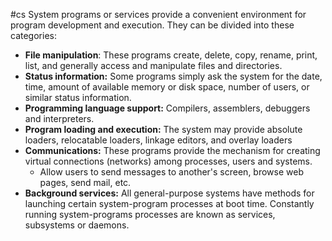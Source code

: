 #cs
System programs or services provide a convenient environment for program development and execution. They can be divided into these categories:
- **File manipulation**: These programs create, delete, copy, rename, print, list, and generally access and manipulate files and directories.
- **Status information:** Some programs simply ask the system for the date, time, amount of available memory or disk space, number of users, or similar status information.
- **Programming language support:** Compilers, assemblers, debuggers and interpreters.
- **Program loading and execution:** The system may provide absolute loaders,  relocatable loaders, linkage editors, and overlay loaders
- **Communications:** These programs provide the mechanism for creating virtual connections (networks) among processes, users and systems.
	- Allow users to send messages to another's screen, browse web pages, send mail, etc.
- **Background services:** All general-purpose systems have methods for launching certain system-program processes at boot time. Constantly running system-programs processes are known as services, subsystems or daemons.